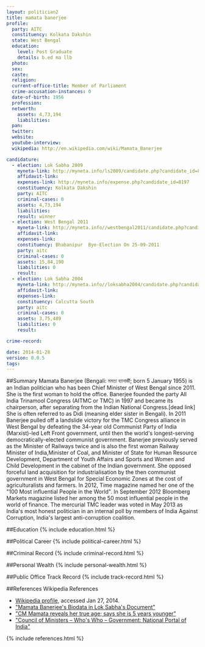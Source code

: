 ```yaml
---
layout: politician2
title: mamata banerjee
profile: 
  party: AITC
  constituency: Kolkata Dakshin
  state: West Bengal
  education: 
    level: Post Graduate
    details: b.ed ma llb
  photo: 
  sex: 
  caste: 
  religion: 
  current-office-title: Member of Parliament
  crime-accusation-instances: 0
  date-of-birth: 1956
  profession: 
  networth: 
    assets: 4,73,194
    liabilities: 
  pan: 
  twitter: 
  website: 
  youtube-interview: 
  wikipedia: http://en.wikipedia.com/wiki/Mamata_Banerjee

candidature: 
  - election: Lok Sabha 2009
    myneta-link: http://myneta.info/ls2009/candidate.php?candidate_id=8197
    affidavit-link: 
    expenses-link: http://myneta.info/expense.php?candidate_id=8197
    constituency: Kolkata Dakshin 
    party: AITC
    criminal-cases: 0
    assets: 4,73,194
    liabilities: 
    result: winner 
  - election: West Bengal 2011
    myneta-link: http://myneta.info//westbengal2011/candidate.php?candidate_id=1331
    affidavit-link: 
    expenses-link: 
    constituency: Bhabanipur  Bye-Election On 25-09-2011 
    party: aitc
    criminal-cases: 0
    assets: 15,84,190
    liabilities: 0
    result:  
  - election: Lok Sabha 2004
    myneta-link: http://myneta.info//loksabha2004/candidate.php?candidate_id=5193
    affidavit-link: 
    expenses-link: 
    constituency: Calcutta South 
    party: aitc
    criminal-cases: 0
    assets: 3,75,489
    liabilities: 0
    result:  

crime-record: 

date: 2014-01-28
version: 0.0.5
tags: 
---
```

##Summary
Mamata Banerjee (Bengali: মমতা ব্যানার্জী; born 5 January 1955) is an Indian politician who has been Chief Minister of West Bengal since 2011. She is the first woman to hold the office. Banerjee founded the party All India Trinamool Congress (AITMC or TMC) in 1997 and became its chairperson, after separating from the Indian National Congress.[dead link] She is often referred to as Didi (meaning elder sister in Bengali). In 2011 Banerjee pulled off a landslide victory for the TMC Congress alliance in West Bengal by defeating the 34-year old Communist Party of India (Marxist)-led Left Front government, until then the world's longest-serving democratically-elected communist government. Banerjee previously served as the Minister of Railways twice and is also the first woman Railway Minister of India,Minister of Coal, and Minister of State for Human Resource Development, Department of Youth Affairs and Sports and Women and Child Development in the cabinet of the Indian government. She opposed forceful land acquisition for industrialisation by the then communist government in West Bengal for Special Economic Zones at the cost of agriculturalists and farmers. In 2012, Time magazine named her one of the "100 Most influential People in the World". In September 2012 Bloomberg Markets magazine listed her among the 50 most influential people in the world of finance. The mercurial TMC leader was voted in May 2013 as India's most honest politician in an internal poll by members of India Against Corruption, India's largest anti-corruption coalition.




##Education
{% include education.html %}


##Political Career
{% include political-career.html %}


##Criminal Record
{% include criminal-record.html %}


##Personal Wealth
{% include personal-wealth.html %}


##Public Office Track Record
{% include track-record.html %}


##References
Wikipedia References
- [Wikipedia profile]({{page.profile.wikipedia}}), accessed Jan 27, 2014.
- ["Mamata Banerjee's Biodata in Lok Sabha's Document"][wiki1]
- ["CM Mamata reveals her true age; says she is 5 years younger"][wiki2]
- ["Council of Ministers – Who's Who – Government: National Portal of India"][wiki3]

[wiki1]: http://164.100.47.132/LssNew/Members/bioprofilediedresigned.aspx?mpsno=39
[wiki2]: http://news.oneindia.in/2012/01/26/mamata-reveals-her-true-age-says-she-is-5-yrs-younger.html
[wiki3]: http://india.gov.in/govt/cabinet.php


{% include references.html %}